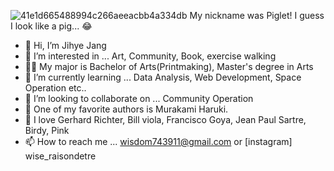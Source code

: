 ![41e1d665488994c266aeeacbb4a334db](https://user-images.githubusercontent.com/75402257/114075479-8bc56d80-98e0-11eb-8bf7-bbf2c14c683f.jpeg)
My nickname was Piglet! I guess I look like a pig... 😂


- 👋 Hi, I’m Jihye Jang
- 👀 I’m interested in ... Art, Community, Book, exercise walking 
- 🙋‍♀️ My major is Bachelor of Arts(Printmaking), Master's degree in Arts
- 🌱 I’m currently learning ... Data Analysis, Web Development, Space Operation etc..
- 💞️ I’m looking to collaborate on ... Community Operation 
- 📖 One of my favorite authors is Murakami Haruki. 
- 💝 I love Gerhard Richter, Bill viola, Francisco Goya, Jean Paul Sartre, Birdy, Pink
- 📫 How to reach me ... wisdom743911@gmail.com or [instagram] wise_raisondetre 



<!---
wisdom743911/wisdom743911 is a ✨ special ✨ repository because its `README.md` (this file) appears on your GitHub profile.
You can click the Preview link to take a look at your changes.
--->
